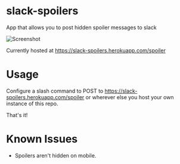 # slack-spoilers
App that allows you to post hidden spoiler messages to slack

![Screenshot](https://pbs.twimg.com/media/CatDEfhWcAA0noe.png:large)

Currently hosted at https://slack-spoilers.herokuapp.com/spoiler

# Usage

Configure a slash command to POST to https://slack-spoilers.herokuapp.com/spoiler or wherever else you host your own instance of this repo.

That's it!

# Known Issues

* Spoilers aren't hidden on mobile.
